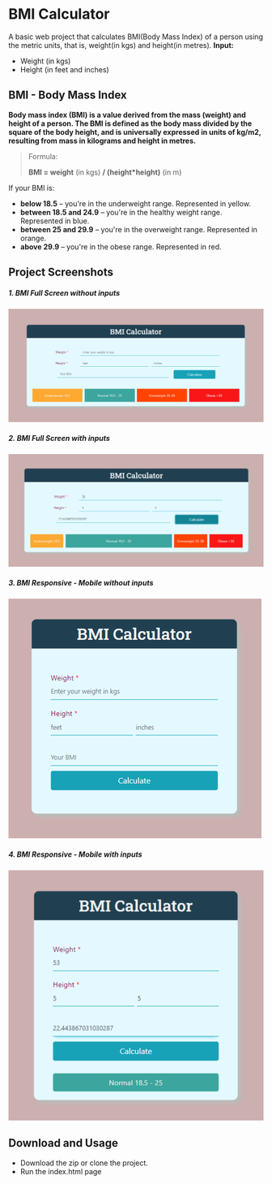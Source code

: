 # BMI Calculator

A basic web project that calculates BMI(Body Mass Index) of a person using the metric units, that is, weight(in kgs) and height(in metres).
**Input:** 
  - Weight (in kgs)
  - Height (in feet and inches)

## BMI - Body Mass Index
**Body mass index (BMI) is a value derived from the mass (weight) and height of a person. The BMI is defined as the body mass divided by the square of the body height, and is universally expressed in units of kg/m2, resulting from mass in kilograms and height in metres.**

> Formula:
> 
> **BMI = weight** (in kgs) **/ (height*height)** (in m)

If your BMI is: 
  - **below 18.5** – you're in the underweight range. Represented in yellow.
  - **between 18.5 and 24.9** – you're in the healthy weight range. Represented in blue.
  - **between 25 and 29.9** – you're in the overweight range. Represented in orange.
  - **above 29.9** – you're in the obese range. Represented in red.

## Project Screenshots 

##### 1. BMI Full Screen without inputs
![BMI Full screen](/assets/bmi-full.png)

##### 2. BMI Full Screen with inputs
![BMI Full screen with Inputs](/assets/bmi-full-with-inputs.png)

##### 3. BMI Responsive - Mobile without inputs
![BMI Mobile screen](/assets/bmi-mobile.png)

##### 4. BMI Responsive - Mobile with inputs
![BMI Mobile screen with Inputs](/assets/bmi-mobile-with-inputs.png)



## Download and Usage

- Download the zip or clone the project.
- Run the index.html page
